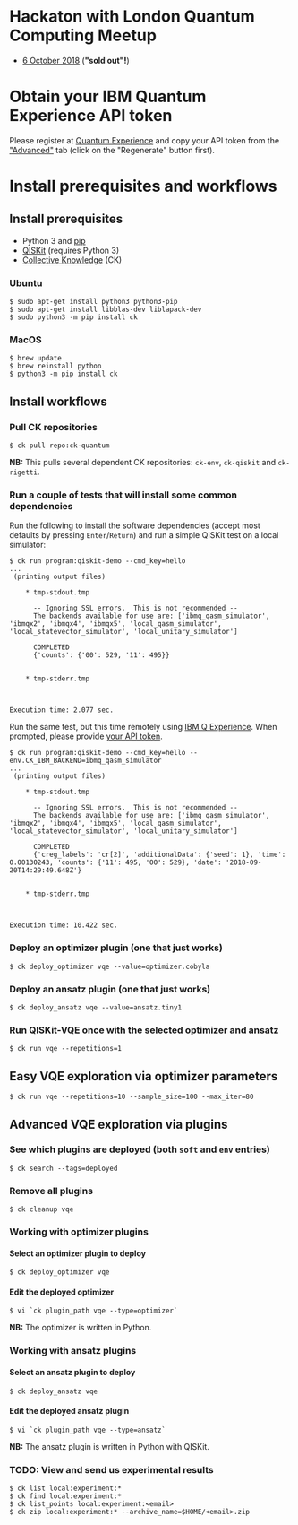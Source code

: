 # Hackaton with London Quantum Computing Meetup

* [6 October 2018](https://www.meetup.com/London-Quantum-Computing-Meetup/events/254156028/) (**"sold out"!**)

# Obtain your IBM Quantum Experience API token

Please register at [Quantum Experience](https://quantumexperience.ng.bluemix.net/qx/signup) and copy your API token from the ["Advanced"](https://quantumexperience.ng.bluemix.net/qx/account/advanced) tab (click on the "Regenerate" button first).

# Install prerequisites and workflows

## Install prerequisites
- Python 3 and [pip](https://pypi.org/project/pip/)
- [QISKit](https://qiskit.org/) (requires Python 3)
- [Collective Knowledge](https://cknowledge.org) (CK)

### Ubuntu
```
$ sudo apt-get install python3 python3-pip
$ sudo apt-get install libblas-dev liblapack-dev
$ sudo python3 -m pip install ck
```

### MacOS
```
$ brew update
$ brew reinstall python
$ python3 -m pip install ck
```

## Install workflows

### Pull CK repositories

```
$ ck pull repo:ck-quantum
```
**NB:** This pulls several dependent CK repositories: `ck-env`, `ck-qiskit` and `ck-rigetti`.

### Run a couple of tests that will install some common dependencies

Run the following to install the software dependencies (accept most defaults by pressing `Enter`/`Return`) and run a simple QISKit test on a local simulator:
```
$ ck run program:qiskit-demo --cmd_key=hello
...
 (printing output files)

    * tmp-stdout.tmp

      -- Ignoring SSL errors.  This is not recommended --
      The backends available for use are: ['ibmq_qasm_simulator', 'ibmqx2', 'ibmqx4', 'ibmqx5', 'local_qasm_simulator', 'local_statevector_simulator', 'local_unitary_simulator']

      COMPLETED
      {'counts': {'00': 529, '11': 495}}


    * tmp-stderr.tmp



Execution time: 2.077 sec.
```

Run the same test, but this time remotely using [IBM Q Experience](https://quantumexperience.ng.bluemix.net/qx). When prompted, please provide [your API token](https://github.com/ctuning/ck-quantum#obtain-your-ibm-quantum-experience-api-token).

```
$ ck run program:qiskit-demo --cmd_key=hello --env.CK_IBM_BACKEND=ibmq_qasm_simulator
...
 (printing output files)

    * tmp-stdout.tmp

      -- Ignoring SSL errors.  This is not recommended --
      The backends available for use are: ['ibmq_qasm_simulator', 'ibmqx2', 'ibmqx4', 'ibmqx5', 'local_qasm_simulator', 'local_statevector_simulator', 'local_unitary_simulator']

      COMPLETED
      {'creg_labels': 'cr[2]', 'additionalData': {'seed': 1}, 'time': 0.00130243, 'counts': {'11': 495, '00': 529}, 'date': '2018-09-20T14:29:49.648Z'}


    * tmp-stderr.tmp



Execution time: 10.422 sec.
```


### Deploy an optimizer plugin (one that just works)
```
$ ck deploy_optimizer vqe --value=optimizer.cobyla
```

### Deploy an ansatz plugin (one that just works)
```
$ ck deploy_ansatz vqe --value=ansatz.tiny1
```

### Run QISKit-VQE once with the selected optimizer and ansatz
```
$ ck run vqe --repetitions=1
```

## Easy VQE exploration via optimizer parameters
```
$ ck run vqe --repetitions=10 --sample_size=100 --max_iter=80
```

## Advanced VQE exploration via plugins

### See which plugins are deployed (both `soft` and `env` entries)
```
$ ck search --tags=deployed
```

### Remove all plugins
```
$ ck cleanup vqe
```

### Working with optimizer plugins

#### Select an optimizer plugin to deploy
```
$ ck deploy_optimizer vqe
```

#### Edit the deployed optimizer
```
$ vi `ck plugin_path vqe --type=optimizer`
```
**NB:** The optimizer is written in Python.

### Working with ansatz plugins

#### Select an ansatz plugin to deploy
```
$ ck deploy_ansatz vqe
```

#### Edit the deployed ansatz plugin
```
$ vi `ck plugin_path vqe --type=ansatz`
```
**NB:** The ansatz plugin is written in Python with QISKit.

### TODO: View and send us experimental results
```
$ ck list local:experiment:*
$ ck find local:experiment:*
$ ck list_points local:experiment:<email>
$ ck zip local:experiment:* --archive_name=$HOME/<email>.zip
```
